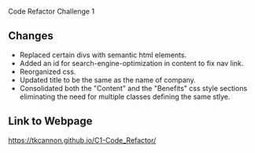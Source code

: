 Code Refactor
Challenge 1

## Changes
- Replaced certain divs with semantic html elements.
- Added an id for search-engine-optimization in content to fix nav link.
- Reorganized css.
- Updated title to be the same as the name of company.
- Consolidated both the "Content" and the "Benefits" css style sections eliminating the need for multiple classes defining the same stlye.

## Link to Webpage
https://tkcannon.github.io/C1-Code_Refactor/

